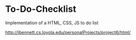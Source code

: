 # To-Do-Checklist

Implementation of a HTML, CSS, JS to do list

http://jbennett.cs.loyola.edu/personalProjects/project6/html/
